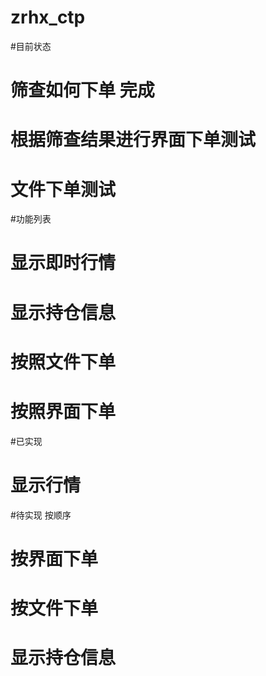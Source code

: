# zrhx_ctp

#目前状态
#   筛查如何下单 完成
#   根据筛查结果进行界面下单测试
#   文件下单测试




#功能列表
#   显示即时行情
#   显示持仓信息

#   按照文件下单
#   按照界面下单


#已实现
#   显示行情

#待实现 按顺序
#   按界面下单
#   按文件下单
#   显示持仓信息
